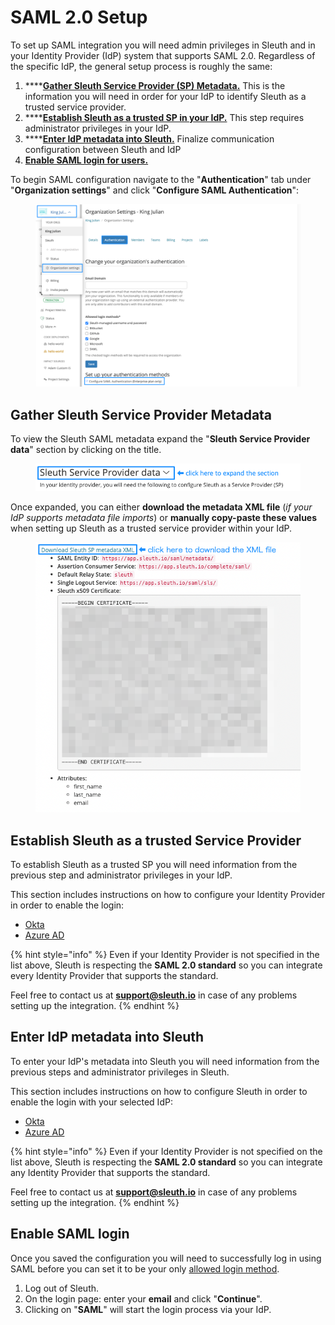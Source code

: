 # SAML 2.0 Setup

To set up SAML integration you will need admin privileges in Sleuth and in your Identity Provider (IdP) system that supports SAML 2.0. Regardless of the specific IdP, the general setup process is roughly the same:

1. ****[**Gather Sleuth Service Provider (SP) Metadata.**](./#gathering-sleuth-service-provider-metadata) This is the information you will need in order for your IdP to identify Sleuth as a trusted service provider.
2. ****[**Establish Sleuth as a trusted SP in your IdP.**](./#establish-sleuth-as-a-trusted-service-provider) This step requires administrator privileges in your IdP.
3. ****[**Enter IdP metadata into Sleuth.**](./#enter-idp-metadata-into-sleuth) Finalize communication configuration between Sleuth and IdP
4. ****[**Enable SAML login for users.**](./#enable-saml-login)****

To begin SAML configuration navigate to the "**Authentication**" tab under "**Organization settings**" and click "**Configure SAML Authentication**":

<figure><img src="../../../../.gitbook/assets/image (19).png" alt=""><figcaption></figcaption></figure>

## Gather Sleuth Service Provider Metadata

To view the Sleuth SAML metadata expand the "**Sleuth Service Provider data**" section by clicking on the title.

<figure><img src="../../../../.gitbook/assets/image (48).png" alt=""><figcaption></figcaption></figure>

Once expanded, you can either **download the metadata XML file** (_if your IdP supports metadata file imports_) or **manually copy-paste these values** when setting up Sleuth as a trusted service provider within your IdP.

<figure><img src="../../../../.gitbook/assets/image (42).png" alt=""><figcaption></figcaption></figure>

## Establish Sleuth as a trusted Service Provider

To establish Sleuth as a trusted SP you will need information from the previous step and administrator privileges in your IdP.

This section includes instructions on how to configure your Identity Provider in order to enable the login:

* [Okta](okta-configuration.md)
* [Azure AD](azure-ad-configuration.md)

{% hint style="info" %}
Even if your Identity Provider is not specified in the list above, Sleuth is respecting the **SAML 2.0 standard** so you can integrate every Identity Provider that supports the standard.

Feel free to contact us at [**support@sleuth.io**](mailto:support@sleuth.io?subject=Need%20help%20setting%20up%20SAML) in case of any problems setting up the integration.
{% endhint %}

## Enter IdP metadata into Sleuth

To enter your IdP's metadata into Sleuth you will need information from the previous steps and administrator privileges in Sleuth.

This section includes instructions on how to configure Sleuth in order to enable the login with your selected IdP:

* [Okta](okta-configuration.md#enter-oktas-metadata-into-sleuth)
* [Azure AD](azure-ad-configuration.md#enter-azures-metadata-into-sleuth)

{% hint style="info" %}
Even if your Identity Provider is not specified on the list above, Sleuth is respecting the **SAML 2.0 standard** so you can integrate any Identity Provider that supports the standard.

Feel free to contact us at [**support@sleuth.io**](mailto:support@sleuth.io?subject=Need%20help%20setting%20up%20SAML) in case of any problems setting up the integration.
{% endhint %}

## Enable SAML login

Once you saved the configuration you will need to successfully log in using SAML before you can set it to be your only [allowed login method](../#allowed-login-methods).

1. Log out of Sleuth.
2. On the login page: enter your **email** and click "**Continue**".
3. Clicking on "**SAML**" will start the login process via your IdP.
